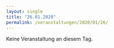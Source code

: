 ```yaml
---
layout: single
title: "26.01.2020"
permalink: /veranstaltungen/2020/01/26/
---
```


Keine Veranstaltung an diesem Tag.
